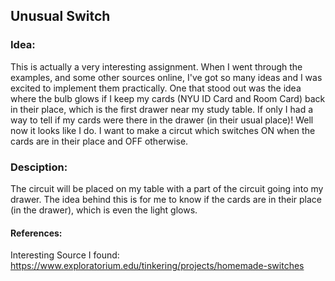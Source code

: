 ## Unusual Switch
### Idea:
This is actually a very interesting assignment. When I went through the examples, and some other sources online, I've got so many ideas and I was excited to implement them practically. One that stood out was the idea where the bulb glows if I keep my cards (NYU ID Card and Room Card) back in their place, which is the first drawer near my study table. If only I had a way to tell if my cards were there in the drawer (in their usual place)! Well now it looks like I do. I want to make a circut which switches ON when the cards are in their place and OFF otherwise.

### Desciption:
The circuit will be placed on my table with a part of the circuit going into my drawer. The idea behind this is for me to know if the cards are in their place (in the drawer), which is even the light glows. 

#### References:
Interesting Source I found:
https://www.exploratorium.edu/tinkering/projects/homemade-switches
